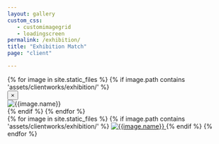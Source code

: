 ```yaml
---
layout: gallery
custom_css:
   - customimagegrid
   - loadingscreen
permalink: /exhibition/
title: "Exhibition Match"
page: "client"

---
```

<section id="modal">
	{% for image in site.static_files %}
	    {% if image.path contains 'assets/clientworks/exhibition/' %}
	    <div class="modal fade" tabindex="-1" role="dialog" id="index{{forloop.index}}">
		  <div class="modal-dialog modal-lg">
		    <div class="modal-content">
			    <div class="modal-header">
			        <button type="button" class="close" data-dismiss="modal" aria-label="Close"><span aria-hidden="true">&times;</span></button>
			    </div>
				<img src="{{image.path}}" alt="{{image.name}}" id="{{image.path}}"/>
			</div><!-- /.modal-content -->
		  </div><!-- /.modal-dialog -->
		</div><!-- /.modal -->
	    {% endif %}
	{% endfor %}
</section>
<section id="photos">
{% for image in site.static_files %}
	    {% if image.path contains 'assets/clientworks/exhibition/' %}
    <a href="#index{{forloop.index}}" data-toggle="modal" data-target="#index{{forloop.index}}" class="mobile-noclick">
		<img src="{{image.path}}" alt="{{image.name}}" id="index{{forloop.index}}"/>
	</a>
	 {% endif %}
	{% endfor %}
</section>
